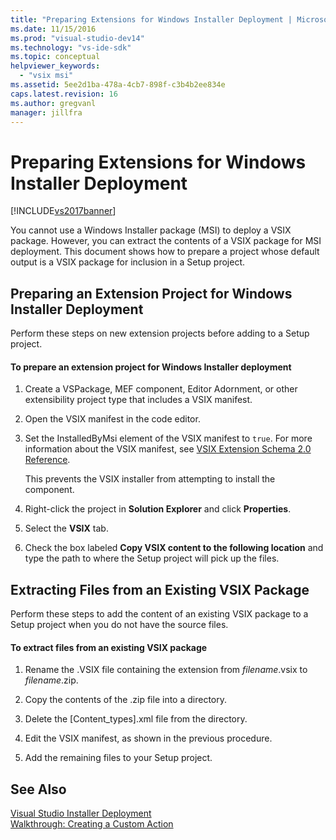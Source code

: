 ```yaml
---
title: "Preparing Extensions for Windows Installer Deployment | Microsoft Docs"
ms.date: 11/15/2016
ms.prod: "visual-studio-dev14"
ms.technology: "vs-ide-sdk"
ms.topic: conceptual
helpviewer_keywords: 
  - "vsix msi"
ms.assetid: 5ee2d1ba-478a-4cb7-898f-c3b4b2ee834e
caps.latest.revision: 16
ms.author: gregvanl
manager: jillfra
---
```

# Preparing Extensions for Windows Installer Deployment
[!INCLUDE[vs2017banner](../includes/vs2017banner.md)]

You cannot use a Windows Installer package (MSI) to deploy a VSIX package. However, you can extract the contents of a VSIX package for MSI deployment. This document shows how to prepare a project whose default output is a VSIX package for inclusion in a Setup project.  
  
## Preparing an Extension Project for Windows Installer Deployment  
 Perform these steps on new extension projects before adding to a Setup project.  
  
#### To prepare an extension project for Windows Installer deployment  
  
1. Create a VSPackage, MEF component, Editor Adornment, or other extensibility project type that includes a VSIX manifest.  
  
2. Open the VSIX manifest in the code editor.  
  
3. Set the InstalledByMsi element of the VSIX manifest to `true`. For more information about the VSIX manifest, see [VSIX Extension Schema 2.0 Reference](../extensibility/vsix-extension-schema-2-0-reference.md).  
  
     This prevents the VSIX installer from attempting to install the component.  
  
4. Right-click the project in **Solution Explorer** and click **Properties**.  
  
5. Select the **VSIX** tab.  
  
6. Check the box labeled **Copy VSIX content to the following location** and type the path to where the Setup project will pick up the files.  
  
## Extracting Files from an Existing VSIX Package  
 Perform these steps to add the content of an existing VSIX package to a Setup project when you do not have the source files.  
  
#### To extract files from an existing VSIX package  
  
1. Rename the .VSIX file containing the extension from *filename*.vsix to *filename*.zip.  
  
2. Copy the contents of the .zip file into a directory.  
  
3. Delete the [Content_types].xml file from the directory.  
  
4. Edit the VSIX manifest, as shown in the previous procedure.  
  
5. Add the remaining files to your Setup project.  
  
## See Also  
 [Visual Studio Installer Deployment](https://msdn.microsoft.com/121be21b-b916-43e2-8f10-8b080516d2a0)   
 [Walkthrough: Creating a Custom Action](https://msdn.microsoft.com/4bd4b63a-2b91-431e-839c-5752443f0eaf)
